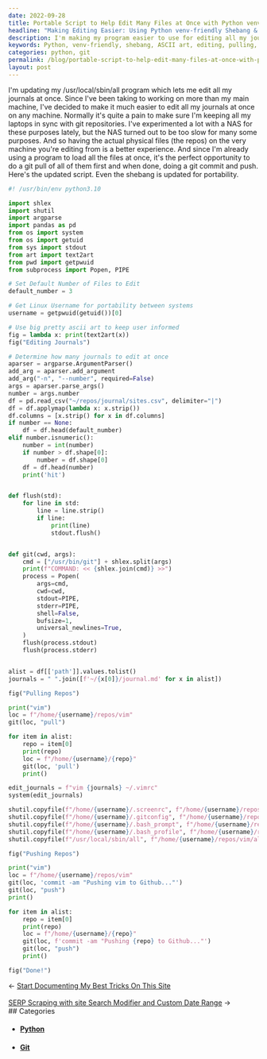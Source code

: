 ```yaml
---
date: 2022-09-28
title: Portable Script to Help Edit Many Files at Once with Python venv-friendly shebang!
headline: "Making Editing Easier: Using Python venv-friendly Shebang & ASCII Art to Edit Multiple Files Across Any Machine"
description: I'm making my program easier to use for editing all my journals across any machine. I'm using Python venv-friendly shebang to ensure portability and adding ASCII art to keep me informed. I'm going through the process of editing, pulling, editing, and pushing the repos. Come find out how I'm doing it!
keywords: Python, venv-friendly, shebang, ASCII art, editing, pulling, repos, portability, git, commit, push, journals
categories: python, git
permalink: /blog/portable-script-to-help-edit-many-files-at-once-with-python-venv-friendly-shebang/
layout: post
---
```



I'm updating my /usr/local/sbin/all program which lets me edit all my journals
at once. Since I've been taking to working on more than my main machine, I've
decided to make it much easier to edit all my journals at once on any machine.
Normally it's quite a pain to make sure I'm keeping all my laptops in sync with
git repositories. I've experimented a lot with a NAS for these purposes lately,
but the NAS turned out to be too slow for many some purposes. And so having the
actual physical files (the repos) on the very machine you're editing from is a
better experience. And since I'm already using a program to load all the files
at once, it's the perfect opportunity to do a git pull of all of them first and
when done, doing a git commit and push. Here's the updated script. Even the
shebang is updated for portability.

```python
#! /usr/bin/env python3.10

import shlex
import shutil
import argparse
import pandas as pd
from os import system
from os import getuid
from sys import stdout
from art import text2art
from pwd import getpwuid
from subprocess import Popen, PIPE

# Set Default Number of Files to Edit
default_number = 3

# Get Linux Username for portability between systems
username = getpwuid(getuid())[0]

# Use big pretty ascii art to keep user informed
fig = lambda x: print(text2art(x))
fig("Editing Journals")

# Determine how many journals to edit at once
aparser = argparse.ArgumentParser()
add_arg = aparser.add_argument
add_arg("-n", "--number", required=False)
args = aparser.parse_args()
number = args.number
df = pd.read_csv("~/repos/journal/sites.csv", delimiter="|")
df = df.applymap(lambda x: x.strip())
df.columns = [x.strip() for x in df.columns]
if number == None:
    df = df.head(default_number)
elif number.isnumeric():
    number = int(number)
    if number > df.shape[0]:
        number = df.shape[0]
    df = df.head(number)
    print('hit')


def flush(std):
    for line in std:
        line = line.strip()
        if line:
            print(line)
            stdout.flush()


def git(cwd, args):
    cmd = ["/usr/bin/git"] + shlex.split(args)
    print(f"COMMAND: << {shlex.join(cmd)} >>")
    process = Popen(
        args=cmd,
        cwd=cwd,
        stdout=PIPE,
        stderr=PIPE,
        shell=False,
        bufsize=1,
        universal_newlines=True,
    )
    flush(process.stdout)
    flush(process.stderr)


alist = df[['path']].values.tolist()
journals = " ".join([f'~/{x[0]}/journal.md' for x in alist])

fig("Pulling Repos")

print("vim")
loc = f"/home/{username}/repos/vim"
git(loc, "pull")

for item in alist:
    repo = item[0]
    print(repo)
    loc = f"/home/{username}/{repo}"
    git(loc, 'pull')
    print()

edit_journals = f"vim {journals} ~/.vimrc"
system(edit_journals)

shutil.copyfile(f"/home/{username}/.screenrc", f"/home/{username}/repos/vim/.screenrc")
shutil.copyfile(f"/home/{username}/.gitconfig", f"/home/{username}/repos/vim/.gitconfig")
shutil.copyfile(f"/home/{username}/.bash_prompt", f"/home/{username}/repos/vim/.bash_prompt")
shutil.copyfile(f"/home/{username}/.bash_profile", f"/home/{username}/repos/vim/.bash_profile")
shutil.copyfile(f"/usr/local/sbin/all", f"/home/{username}/repos/vim/all")

fig("Pushing Repos")

print("vim")
loc = f"/home/{username}/repos/vim"
git(loc, 'commit -am "Pushing vim to Github..."')
git(loc, "push")
print()

for item in alist:
    repo = item[0]
    print(repo)
    loc = f"/home/{username}/{repo}"
    git(loc, f'commit -am "Pushing {repo} to Github..."')
    git(loc, "push")
    print()

fig("Done!")
```


<div class="arrow-links"><div class="post-nav-prev"><span class="arrow">&larr;&nbsp;</span><a href="/blog/start-documenting-my-best-tricks-on-this-site/">Start Documenting My Best Tricks On This Site</a></div> &nbsp; <div class="post-nav-next"><a href="/blog/serp-scraping-with-site-search-modifier-and-custom-date-range/">SERP Scraping with site Search Modifier and Custom Date Range</a><span class="arrow">&nbsp;&rarr;</span></div></div>
## Categories

<ul>
<li><h4><a href='/python/'>Python</a></h4></li>
<li><h4><a href='/git/'>Git</a></h4></li></ul>